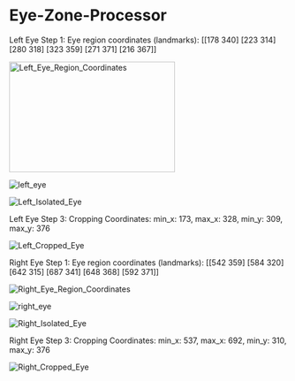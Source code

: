 # Eye-Zone-Processor

Left Eye Step 1: Eye region coordinates (landmarks):
 [[178 340]
 [223 314]
 [280 318]
 [323 359]
 [271 371]
 [216 367]]


<img src="https://github.com/user-attachments/assets/f5d54ac7-b8ba-4279-b850-ac3473b3e775" alt="Left_Eye_Region_Coordinates" width="300" height="200">

![left_eye](https://github.com/user-attachments/assets/3156c511-1754-4799-ad6c-ea00c19ad44e)

![Left_Isolated_Eye](https://github.com/user-attachments/assets/11c24932-9533-4640-88b6-666445458e8a)

Left Eye Step 3: Cropping Coordinates:
min_x: 173, max_x: 328, min_y: 309, max_y: 376

![Left_Cropped_Eye](https://github.com/user-attachments/assets/7f209a13-4d88-4e93-b08a-904aa77e4578)

Right Eye Step 1: Eye region coordinates (landmarks):
 [[542 359]
 [584 320]
 [642 315]
 [687 341]
 [648 368]
 [592 371]]

 ![Right_Eye_Region_Coordinates](https://github.com/user-attachments/assets/b7f42e38-7804-4c47-930b-ca190d8d91ef)

 ![right_eye](https://github.com/user-attachments/assets/33a1b7f1-3b7a-4c23-9bc5-81feb20805fd)

 ![Right_Isolated_Eye](https://github.com/user-attachments/assets/18b845a0-1f8d-41ac-ab05-25d31eaf6ea4)

Right Eye Step 3: Cropping Coordinates:
min_x: 537, max_x: 692, min_y: 310, max_y: 376

![Right_Cropped_Eye](https://github.com/user-attachments/assets/47bbad00-cb5e-417e-a0d9-339f4ea107a1)



